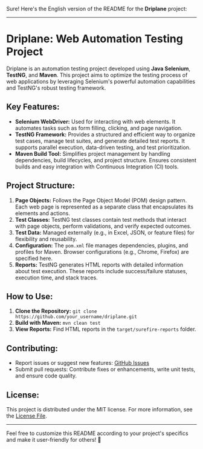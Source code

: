 Sure! Here's the English version of the README for the **Driplane** project:

---

# Driplane: Web Automation Testing Project

Driplane is an automation testing project developed using **Java Selenium**, **TestNG**, and **Maven**. This project aims to optimize the testing process of web applications by leveraging Selenium's powerful automation capabilities and TestNG's robust testing framework.

## Key Features:

- **Selenium WebDriver:** Used for interacting with web elements. It automates tasks such as form filling, clicking, and page navigation.
- **TestNG Framework:** Provides a structured and efficient way to organize test cases, manage test suites, and generate detailed test reports. It supports parallel execution, data-driven testing, and test prioritization.
- **Maven Build Tool:** Simplifies project management by handling dependencies, build lifecycles, and project structure. Ensures consistent builds and easy integration with Continuous Integration (CI) tools.

## Project Structure:

1. **Page Objects:** Follows the Page Object Model (POM) design pattern. Each web page is represented as a separate class that encapsulates its elements and actions.
2. **Test Classes:** TestNG test classes contain test methods that interact with page objects, perform validations, and verify expected outcomes.
3. **Test Data:** Managed externally (e.g., in Excel, JSON, or feature files) for flexibility and reusability.
4. **Configuration:** The `pom.xml` file manages dependencies, plugins, and profiles for Maven. Browser configurations (e.g., Chrome, Firefox) are specified here.
5. **Reports:** TestNG generates HTML reports with detailed information about test execution. These reports include success/failure statuses, execution time, and stack traces.

## How to Use:

1. **Clone the Repository:** `git clone https://github.com/your_username/driplane.git`
2. **Build with Maven:** `mvn clean test`
3. **View Reports:** Find HTML reports in the `target/surefire-reports` folder.

## Contributing:

- Report issues or suggest new features: [GitHub Issues](https://github.com/aytekinkaplan/driplane/issues)
- Submit pull requests: Contribute fixes or enhancements, write unit tests, and ensure code quality.

## License:

This project is distributed under the MIT license. For more information, see the [License File](LICENSE).

---

Feel free to customize this README according to your project's specifics and make it user-friendly for others! 🚀
